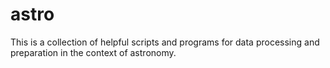 # astro

This is a collection of helpful scripts and programs for data processing and preparation in the context of astronomy.

